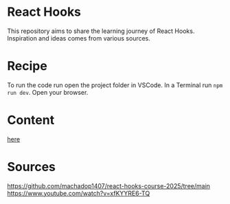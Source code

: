 # React Hooks
This repository aims to share the learning journey of React Hooks. Inspiration and ideas comes from various sources.

# Recipe
To run the code run open the project folder in VSCode. In a Terminal run ``npm run dev``. Open your browser.

# Content

[here](\src\hooks\use-state\useState.md)

# Sources
https://github.com/machadop1407/react-hooks-course-2025/tree/main<br>
https://www.youtube.com/watch?v=xfKYYRE6-TQ 